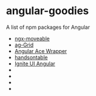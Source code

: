 # angular-goodies
A list of npm packages for Angular 

- [ngx-moveable](https://github.com/daybrush/moveable/blob/master/packages/ngx-moveable/README.md)
- [ag-Grid](https://www.ag-grid.com/)
- [Angular Ace Wrapper](https://github.com/zefoy/ngx-ace-wrapper)
- [handsontable](https://handsontable.com/)
- [Ignite UI Angular](https://www.infragistics.com/products/ignite-ui-angular)
- []()
- []()
- []()
- []()
